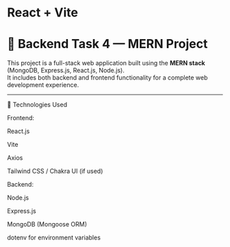 # React + Vite
# 🚀 Backend Task 4 — MERN Project

This project is a full-stack web application built using the **MERN stack** (MongoDB, Express.js, React.js, Node.js).  
It includes both backend and frontend functionality for a complete web development experience.

---

🧰 Technologies Used

Frontend:

React.js

Vite

Axios

Tailwind CSS / Chakra UI (if used)

Backend:

Node.js

Express.js

MongoDB (Mongoose ORM)

dotenv for environment variables   
